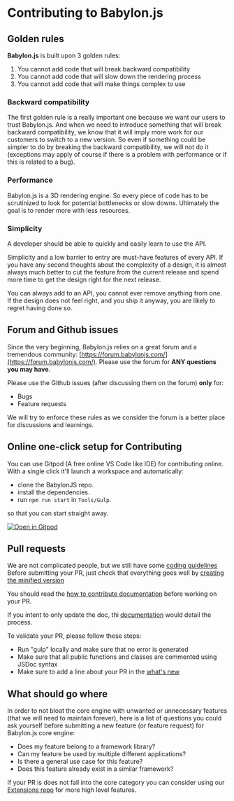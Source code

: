# Contributing to Babylon.js

## Golden rules

**Babylon.js** is built upon 3 golden rules:

1. You cannot add code that will break backward compatibility
2. You cannot add code that will slow down the rendering process
3. You cannot add code that will make things complex to use

### Backward compatibility

The first golden rule is a really important one because we want our users to trust Babylon.js. And when we need to introduce something that will break backward compatibility, we know that it will imply more work for our customers to switch to a new version. So even if something could be simpler to do by breaking the backward compatibility, we will not do it (exceptions may apply of course if there is a problem with performance or if this is related to a bug).

### Performance

Babylon.js is a 3D rendering engine. So every piece of code has to be scrutinized to look for potential bottlenecks or slow downs. Ultimately the goal is to render more with less resources.

### Simplicity

A developer should be able to quickly and easily learn to use the API.

Simplicity and a low barrier to entry are must-have features of every API. If you have any second thoughts about the complexity of a design, it is almost always much better to cut the feature from the current release and spend more time to get the design right for the next release.

You can always add to an API, you cannot ever remove anything from one. If the design does not feel right, and you ship it anyway, you are likely to regret having done so.

## Forum and Github issues

Since the very beginning, Babylon.js relies on a great forum and a tremendous community: [https://forum.babylonjs.com/](https://forum.babylonjs.com/). Please use the forum for **ANY questions you may have**.

Please use the Github issues (after discussing them on the forum) **only** for:

- Bugs
- Feature requests

We will try to enforce these rules as we consider the forum is a better place for discussions and learnings.

## Online one-click setup for Contributing

You can use Gitpod (A free online VS Code like IDE) for contributing online. With a single click it'll launch a workspace and automatically:

- clone the BabylonJS repo.
- install the dependencies.
- run `npm run start` in `Tools/Gulp`.

so that you can start straight away.

[![Open in Gitpod](https://gitpod.io/button/open-in-gitpod.svg)](https://gitpod.io/#https://github.com/BabylonJS/Babylon.js)

## Pull requests

We are not complicated people, but we still have some [coding guidelines](https://doc.babylonjs.com/divingDeeper/developWithBjs/approvedNamingConventions)
Before submitting your PR, just check that everything goes well by [creating the minified version](https://doc.babylonjs.com/advanced_topics/minifiedVer)

You should read the [how to contribute documentation](https://doc.babylonjs.com/divingDeeper/developWithBjs/howToStart) before working on your PR.

If you intent to only update the doc, thi [documentation](https://doc.babylonjs.com/divingDeeper/developWithBjs/contributeToDocs) would detail the process.

To validate your PR, please follow these steps:

- Run "gulp" locally and make sure that no error is generated
- Make sure that all public functions and classes are commented using JSDoc syntax
- Make sure to add a line about your PR in the [what's new](https://github.com/BabylonJS/Babylon.js/blob/master/dist/preview%20release/what's%20new.md)

## What should go where

In order to not bloat the core engine with unwanted or unnecessary features (that we will need to maintain forever), here is a list of questions you could ask yourself before submitting a new feature (or feature request) for Babylon.js core engine:

- Does my feature belong to a framework library?
- Can my feature be used by multiple different applications?
- Is there a general use case for this feature?
- Does this feature already exist in a similar framework?

If your PR is does not fall into the core category you can consider using our [Extensions repo](https://github.com/BabylonJS/Extensions) for more high level features.
